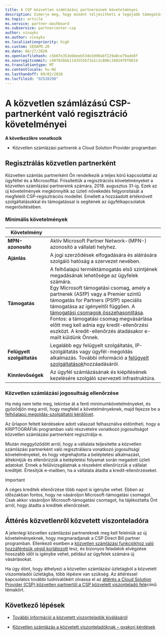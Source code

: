 ```yaml
---
title: A CSP közvetlen számlázási partnereinek követelményei
description: Ismerje meg, hogy miként teljesítheti a legújabb támogatási és szolgáltatási követelményeket, hogy az Microsoft Cloud Solution Provider (CSP) program közvetlen számlázási partnere legyen.
ms.topic: article
ms.service: partner-dashboard
ms.subservice: partnercenter-csp
author: vinayks
ms.author: vinayks
ms.localizationpriority: high
ms.custom: SEOAPR.20
ms.date: 04/27/2020
ms.openlocfilehash: c5b07e353ebbeeb53de3d90abf229a8ce79ade8f
ms.sourcegitcommit: c40f826bb1143555bf3a1c2c806c34024f0f6019
ms.translationtype: MT
ms.contentlocale: hu-HU
ms.lasthandoff: 09/02/2020
ms.locfileid: "92528298"
---
```

# <a name="requirements-to-enroll-as-a-csp-direct-bill-partner"></a>A közvetlen számlázású CSP-partnerként való regisztráció követelményei

**A következőkre vonatkozik**

- Közvetlen számlázási partnerek a Cloud Solution Provider programban

## <a name="enroll-as-a-direct-partner"></a>Regisztrálás közvetlen partnerként

Közvetlen számlás partnerként Ön rendelkezik a teljes körű kapcsolattal az ügyféllel és a Microsofttal. Frissítettük a regisztrációs követelményeket a közvetlen számlázási partnereink számára, 2018. augusztus 31-ig. Ezek az új követelmények megkönnyítik az üzleti növekedés felgyorsítását a megfelelő CSP-regisztrációs modellel. Emellett a hozzáadott értéknövelt szolgáltatásokkal és támogatással is segítenek az ügyfélkapcsolatok megerősítésében.

### <a name="minimum-requirements"></a>Minimális követelmények

|**Követelmény**|                             |
|--------------------------------|--------------------------------------------------------------|
|**MPN-azonosító**   |Aktív Microsoft Partner Network-(MPN-) azonosító a vállalati helyhez.    |
|**Ajánlás**   |A jogi szerződések elfogadására és aláírására szolgáló hatóság a szervezet nevében.|
|**Támogatás**   |A felhőalapú terméktámogatás első szintjének megadásának lehetősége az ügyfelek számára. <br/>Egy Microsoft támogatási csomag, amely a partnerek (ASfP) vagy a Premier szintű támogatás for Partners (PSfP) speciális támogatása az igényeitől függően. A [támogatási csomagok összehasonlítása](https://partner.microsoft.com/support/partnersupport).<br/> Fontos: a támogatási csomag megvásárlása előtt meg kell adnia egy kredit-ellenőrzési eszközt. A kredit-ellenőrzés átadásakor e-mailt küldünk Önnek. |
|**Felügyelt szolgáltatás**   |Legalább egy felügyelt szolgáltatás, IP-szolgáltatás vagy ügyfél-megoldás alkalmazás. További információ a [felügyelt szolgáltatások](https://partner.microsoft.com/business-opportunities/managed-services-provider)hozzáadásáról.|
|**Kinnlevőségek** |Az ügyfél számlázásának és kiépítésének kezelésére szolgáló szervezeti infrastruktúra.

### <a name="verify-direct-bill-eligibility"></a>Közvetlen számlázási jogosultság ellenőrzése

Ha még nem tette meg, tekintse át a fenti minimumkövetelményeket, és győződjön meg arról, hogy megfelel a követelményeknek, majd fejezze be a [felhőalapú megoldás-szolgáltatói kérdőívet](https://partner.microsoft.com/cloud-solution-provider/assessment).

Az űrlapon feltett kérdésekre adott válaszait felhasználva eldöntheti, hogy a KRIPTOGRÁFIAi programban való részvételre vonatkozó jogosultságot közvetlen számlázási partnerként regisztrálja-e.

Miután meggyőződött arról, hogy a vállalata teljesítette a közvetlen számlázási partnerként való regisztrálásra vonatkozó jogosultsági követelményeket, és hogy végrehajtotta a beléptetési alkalmazást, áttekintjük és ellenőrizzük a beléptetési folyamat során megadott üzleti adatokat. Ennek a felülvizsgálatnak a részeként ellenőrizzük a vállalat kreditjét. Értesítjük e-mailben, ha a vállalata átadta a kredit-ellenőrzéseket.

>[!IMPORTANT]
>A céges kreditek ellenőrzése több napot is igénybe vehet. Ebben az időszakban fontos, hogy ne vásároljon Microsoft-támogatási csomagot. Csak akkor vásároljon Microsoft-támogatási csomagot, ha tájékoztatta Önt arról, hogy átadta a kreditek ellenőrzését.

## <a name="transition-from-direct-to-indirect-reseller"></a>Áttérés közvetlenről közvetett viszonteladóra

A jelenlegi közvetlen számlázási partnereknek meg kell felelniük az új követelményeknek, hogy megmaradjanak a CSP Direct Bill partner programban. Ellenkező esetben a [közvetlen számlázási funkciókhoz való hozzáférésük végül korlátozott](restricted-direct-bill-capabilities.md) lesz, és bizonyos feladatok elvégzése hosszabb időt is igénybe vehet, például az ügyfelek számára új vásárlásokat.

Ha úgy dönt, hogy áthelyezi a közvetlen számlázási üzletágból a közvetett viszonteladói üzletágba, több lépésre van szükség. Az áttéréssel kapcsolatos további tudnivalókért olvassa el az [áttérés a Cloud Solution Provider (CSP) közvetlen partnertől a CSP közvetett viszonteladó felé](transition-direct-to-indirect.md)című témakört.

## <a name="next-steps"></a>Következő lépések

- [További információ a közvetett viszonteladók kiválásáról](https://assetsprod.microsoft.com/csp-directbill-to-indirect-transition.pdf)

- [Közvetlen számlázás a közvetett viszonteladóknak – gyakori kérdések](https://assetsprod.microsoft.com/mpn/direct-bill-partner-faq.pdf)
